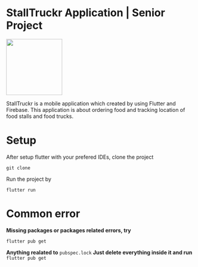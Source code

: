 # StallTruckr Application | Senior Project

<img src="https://drive.google.com/file/d/17rWuYq1LGAXKcoGZADxklI_phOmONgUp/view?usp=sharing" width="150">

StallTruckr is a mobile application which created by using Flutter and Firebase. This application is about ordering food and tracking location of food stalls and food trucks.

# Setup

After setup flutter with your prefered IDEs, clone the project

`git clone`

Run the project by

`flutter run`

# Common error

**Missing packages or packages related errors, try**

`flutter pub get`

**Anything realated to**
`pubspec.lock`
**Just delete everything inside it and run**
`flutter pub get`
